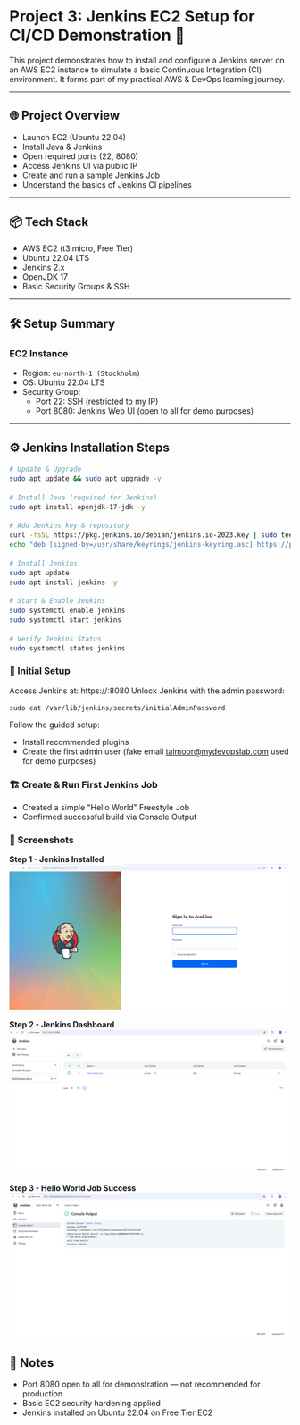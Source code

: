 # Project 3: Jenkins EC2 Setup for CI/CD Demonstration 🚀

This project demonstrates how to install and configure a Jenkins server on an AWS EC2 instance to simulate a basic Continuous Integration (CI) environment. It forms part of my practical AWS & DevOps learning journey.

---

## 🌐 Project Overview

- Launch EC2 (Ubuntu 22.04)
- Install Java & Jenkins
- Open required ports (22, 8080)
- Access Jenkins UI via public IP
- Create and run a sample Jenkins Job
- Understand the basics of Jenkins CI pipelines

---

## 📦 Tech Stack

- AWS EC2 (t3.micro, Free Tier)
- Ubuntu 22.04 LTS
- Jenkins 2.x
- OpenJDK 17
- Basic Security Groups & SSH

---

## 🛠️ Setup Summary

### EC2 Instance

- Region: `eu-north-1 (Stockholm)`
- OS: Ubuntu 22.04 LTS
- Security Group:
  - Port 22: SSH (restricted to my IP)
  - Port 8080: Jenkins Web UI (open to all for demo purposes)

---

## ⚙️ Jenkins Installation Steps

```bash
# Update & Upgrade
sudo apt update && sudo apt upgrade -y

# Install Java (required for Jenkins)
sudo apt install openjdk-17-jdk -y

# Add Jenkins key & repository
curl -fsSL https://pkg.jenkins.io/debian/jenkins.io-2023.key | sudo tee /usr/share/keyrings/jenkins-keyring.asc > /dev/null
echo "deb [signed-by=/usr/share/keyrings/jenkins-keyring.asc] https://pkg.jenkins.io/debian binary/" | sudo tee /etc/apt/sources.list.d/jenkins.list > /dev/null

# Install Jenkins
sudo apt update
sudo apt install jenkins -y

# Start & Enable Jenkins
sudo systemctl enable jenkins
sudo systemctl start jenkins

# Verify Jenkins Status
sudo systemctl status jenkins
```
### 🔐 Initial Setup

Access Jenkins at: https://<your-public-ip>:8080
Unlock Jenkins with the admin password:

```
sudo cat /var/lib/jenkins/secrets/initialAdminPassword
```

Follow the guided setup:
- Install recommended plugins
- Create the first admin user (fake email taimoor@mydevopslab.com used for demo purposes)
 
### 🏗️ Create & Run First Jenkins Job

- Created a simple "Hello World" Freestyle Job
- Confirmed successful build via Console Output

### 📸 Screenshots

**Step 1 - Jenkins Installed**  
![Jenkins Installed](screenshots/step-1-jenkins-installed.png)  

**Step 2 - Jenkins Dashboard**  
![Jenkins Dashboard](screenshots/step-2-jenkins-dashboard.png)  

**Step 3 - Hello World Job Success**  
![Hello World Job](screenshots/step-3-hello-world-success.png) 

📝 Notes
---
- Port 8080 open to all for demonstration — not recommended for production
- Basic EC2 security hardening applied
- Jenkins installed on Ubuntu 22.04 on Free Tier EC2


